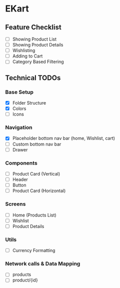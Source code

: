 # EKart

## Feature Checklist

- [ ] Showing Product List
- [ ] Showing Product Details
- [ ] Wishlisting
- [ ] Adding to Cart
- [ ] Category Based Filtering

## Technical TODOs

### Base Setup

- [x] Folder Structure
- [x] Colors
- [ ] Icons

### Navigation

- [x] Placeholder bottom nav bar (home, Wishlist, cart)
- [ ] Custom bottom nav bar
- [ ] Drawer

### Components

- [ ] Product Card (Vertical)
- [ ] Header
- [ ] Button
- [ ] Product Card (Horizontal)

### Screens

- [ ] Home (Products List)
- [ ] Wishlist
- [ ] Product Details

### Utils

- [ ] Currency Formatting

### Network calls & Data Mapping

- [ ] products
- [ ] product/{id}
